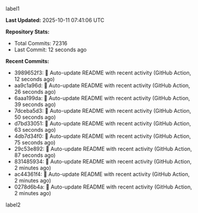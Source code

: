 
label1 
<!-- ACTIVITY_START -->
**Last Updated:** 2025-10-11 07:41:06 UTC

**Repository Stats:**
- Total Commits: 72316
- Last Commit: 12 seconds ago

**Recent Commits:**
- 3989652f3: 🤖 Auto-update README with recent activity (GitHub Action, 12 seconds ago)
- aa9c1a96d: 🤖 Auto-update README with recent activity (GitHub Action, 26 seconds ago)
- 6aaa199da: 🤖 Auto-update README with recent activity (GitHub Action, 39 seconds ago)
- 7dceba5d3: 🤖 Auto-update README with recent activity (GitHub Action, 50 seconds ago)
- d7bd33051: 🤖 Auto-update README with recent activity (GitHub Action, 63 seconds ago)
- 4db7d34f0: 🤖 Auto-update README with recent activity (GitHub Action, 75 seconds ago)
- 29c53e892: 🤖 Auto-update README with recent activity (GitHub Action, 87 seconds ago)
- 831485934: 🤖 Auto-update README with recent activity (GitHub Action, 2 minutes ago)
- ac44361f4: 🤖 Auto-update README with recent activity (GitHub Action, 2 minutes ago)
- 0278d6b4a: 🤖 Auto-update README with recent activity (GitHub Action, 2 minutes ago)
<!-- ACTIVITY_END -->

label2
